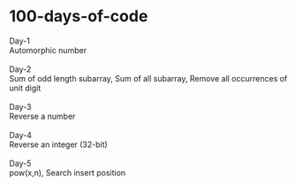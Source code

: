 # 100-days-of-code

Day-1 <br/>
Automorphic number <br/>
<br/>
Day-2 <br/>
Sum of odd length subarray, Sum of all subarray, Remove all occurrences of unit digit <br/>
<br/>
Day-3 <br/>
Reverse a number <br/>
<br/>
Day-4 <br/>
Reverse an integer (32-bit) <br/>
<br/>
Day-5 <br/>
pow(x,n), Search insert position <br/>
<br/>
